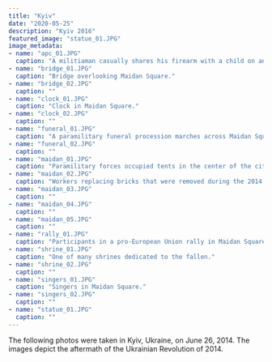 ```yaml
---
title: "Kyiv"
date: "2020-05-25"
description: "Kyiv 2016"
featured_image: "statue_01.JPG"
image_metadata:
- name: "apc_01.JPG"
  caption: "A militiaman casually shares his firearm with a child on an APC parked in Maidan Square. The crowd was entirely unphased."
- name: "bridge_01.JPG"
  caption: "Bridge overlooking Maidan Square."
- name: "bridge_02.JPG"
  caption: ""
- name: "clock_01.JPG"
  caption: "Clock in Maidan Square."
- name: "clock_02.JPG"
  caption: ""
- name: "funeral_01.JPG"
  caption: "A paramilitary funeral procession marches across Maidan Square."
- name: "funeral_02.JPG"
  caption: ""
- name: "maidan_01.JPG"
  caption: "Paramilitary forces occupied tents in the center of the city. Roadblocks restricted the flow of vehicular traffic in the area."
- name: "maidan_02.JPG"
  caption: "Workers replacing bricks that were removed during the 2014 Ukrainian revolution."
- name: "maidan_03.JPG"
  caption: ""
- name: "maidan_04.JPG"
  caption: ""
- name: "maidan_05.JPG"
  caption: ""
- name: "rally_01.JPG"
  caption: "Participants in a pro-European Union rally in Maidan Square."
- name: "shrine_01.JPG"
  caption: "One of many shrines dedicated to the fallen."
- name: "shrine_02.JPG"
  caption: ""
- name: "singers_01.JPG"
  caption: "Singers in Maidan Square."
- name: "singers_02.JPG"
  caption: ""
- name: "statue_01.JPG"
  caption: ""
---
```


The following photos were taken in Kyiv, Ukraine, on June 26, 2014. The images depict the aftermath of the Ukrainian Revolution of 2014.
